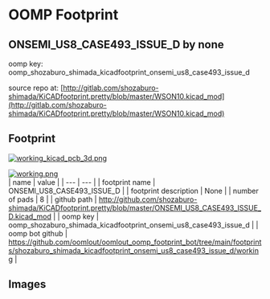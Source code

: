 # OOMP Footprint  
## ONSEMI_US8_CASE493_ISSUE_D  by none  
  
oomp key: oomp_shozaburo_shimada_kicadfootprint_onsemi_us8_case493_issue_d  
  
source repo at: [http://gitlab.com/shozaburo-shimada/KiCADfootprint.pretty/blob/master/WSON10.kicad_mod](http://gitlab.com/shozaburo-shimada/KiCADfootprint.pretty/blob/master/WSON10.kicad_mod)  
## Footprint  
  
[![working_kicad_pcb_3d.png](working_kicad_pcb_3d_600.png)](working_kicad_pcb_3d.png)  
  
[![working.png](working_600.png)](working.png)  
| name | value | 
| --- | --- | 
| footprint name | ONSEMI_US8_CASE493_ISSUE_D | 
| footprint description | None | 
| number of pads | 8 | 
| github path | http://github.com/shozaburo-shimada/KiCADfootprint.pretty/blob/master/ONSEMI_US8_CASE493_ISSUE_D.kicad_mod | 
| oomp key | oomp_shozaburo_shimada_kicadfootprint_onsemi_us8_case493_issue_d | 
| oomp bot github | https://github.com/oomlout/oomlout_oomp_footprint_bot/tree/main/footprints/shozaburo_shimada_kicadfootprint_onsemi_us8_case493_issue_d/working | 
## Images  
